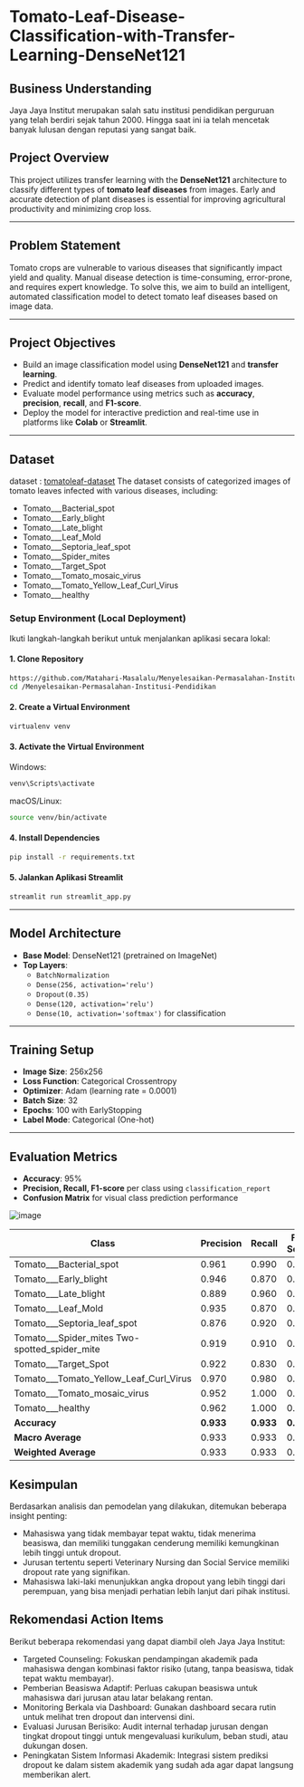 # Tomato-Leaf-Disease-Classification-with-Transfer-Learning-DenseNet121

## Business Understanding
Jaya Jaya Institut merupakan salah satu institusi pendidikan perguruan yang telah berdiri sejak tahun 2000. Hingga saat ini ia telah mencetak banyak lulusan dengan reputasi yang sangat baik.

## Project Overview

This project utilizes transfer learning with the **DenseNet121** architecture to classify different types of **tomato leaf diseases** from images. Early and accurate detection of plant diseases is essential for improving agricultural productivity and minimizing crop loss.

---

## Problem Statement

Tomato crops are vulnerable to various diseases that significantly impact yield and quality. Manual disease detection is time-consuming, error-prone, and requires expert knowledge. To solve this, we aim to build an intelligent, automated classification model to detect tomato leaf diseases based on image data.

---

## Project Objectives

- Build an image classification model using **DenseNet121** and **transfer learning**.
- Predict and identify tomato leaf diseases from uploaded images.
- Evaluate model performance using metrics such as **accuracy**, **precision**, **recall**, and **F1-score**.
- Deploy the model for interactive prediction and real-time use in platforms like **Colab** or **Streamlit**.

---

## Dataset

dataset : [tomatoleaf-dataset](https://www.kaggle.com/datasets/kaustubhb999/tomatoleaf)
The dataset consists of categorized images of tomato leaves infected with various diseases, including:

- Tomato___Bacterial_spot  
- Tomato___Early_blight  
- Tomato___Late_blight  
- Tomato___Leaf_Mold  
- Tomato___Septoria_leaf_spot  
- Tomato___Spider_mites  
- Tomato___Target_Spot  
- Tomato___Tomato_mosaic_virus  
- Tomato___Tomato_Yellow_Leaf_Curl_Virus  
- Tomato___healthy

### Setup Environment (Local Deployment)

Ikuti langkah-langkah berikut untuk menjalankan aplikasi secara lokal:

#### 1. Clone Repository
```bash
https://github.com/Matahari-Masalalu/Menyelesaikan-Permasalahan-Institusi-Pendidikan.git
cd /Menyelesaikan-Permasalahan-Institusi-Pendidikan
```

#### 2. Create a Virtual Environment
```bash
virtualenv venv
```

#### 3. Activate the Virtual Environment
Windows:
```bash
venv\Scripts\activate
```
macOS/Linux:
```bash
source venv/bin/activate
```

#### 4. Install Dependencies
```bash
pip install -r requirements.txt
```

#### 5. Jalankan Aplikasi Streamlit
```bash
streamlit run streamlit_app.py
```

---

## Model Architecture

- **Base Model**: DenseNet121 (pretrained on ImageNet)
- **Top Layers**:
  - `BatchNormalization`
  - `Dense(256, activation='relu')`
  - `Dropout(0.35)`
  - `Dense(120, activation='relu')`
  - `Dense(10, activation='softmax')` for classification

---

## Training Setup

- **Image Size**: 256x256
- **Loss Function**: Categorical Crossentropy
- **Optimizer**: Adam (learning rate = 0.0001)
- **Batch Size**: 32
- **Epochs**: 100 with EarlyStopping
- **Label Mode**: Categorical (One-hot)

---

## Evaluation Metrics
- **Accuracy**: 95%
- **Precision, Recall, F1-score** per class using `classification_report`
- **Confusion Matrix** for visual class prediction performance

![image](https://github.com/user-attachments/assets/990e3ca7-2f00-4128-8d0f-c45f66631b42)

| Class                                             | Precision | Recall | F1-Score | Support |
|--------------------------------------------------|-----------|--------|----------|---------|
| Tomato___Bacterial_spot                          | 0.961     | 0.990  | 0.975    | 100     |
| Tomato___Early_blight                            | 0.946     | 0.870  | 0.906    | 100     |
| Tomato___Late_blight                             | 0.889     | 0.960  | 0.923    | 100     |
| Tomato___Leaf_Mold                               | 0.935     | 0.870  | 0.902    | 100     |
| Tomato___Septoria_leaf_spot                      | 0.876     | 0.920  | 0.898    | 100     |
| Tomato___Spider_mites Two-spotted_spider_mite    | 0.919     | 0.910  | 0.915    | 100     |
| Tomato___Target_Spot                             | 0.922     | 0.830  | 0.874    | 100     |
| Tomato___Tomato_Yellow_Leaf_Curl_Virus           | 0.970     | 0.980  | 0.975    | 100     |
| Tomato___Tomato_mosaic_virus                     | 0.952     | 1.000  | 0.976    | 100     |
| Tomato___healthy                                 | 0.962     | 1.000  | 0.980    | 100     |
| **Accuracy**                                     | **0.933** | **0.933** | **0.933** | **1000** |
| **Macro Average**                                | 0.933     | 0.933  | 0.932    | 1000    |
| **Weighted Average**                             | 0.933     | 0.933  | 0.932    | 1000    |


## Kesimpulan
Berdasarkan analisis dan pemodelan yang dilakukan, ditemukan beberapa insight penting:
- Mahasiswa yang tidak membayar tepat waktu, tidak menerima beasiswa, dan memiliki tunggakan cenderung memiliki kemungkinan lebih tinggi untuk dropout.
- Jurusan tertentu seperti Veterinary Nursing dan Social Service memiliki dropout rate yang signifikan.
- Mahasiswa laki-laki menunjukkan angka dropout yang lebih tinggi dari perempuan, yang bisa menjadi perhatian lebih lanjut dari pihak institusi.
  
## Rekomendasi Action Items
Berikut beberapa rekomendasi yang dapat diambil oleh Jaya Jaya Institut:
- Targeted Counseling: Fokuskan pendampingan akademik pada mahasiswa dengan kombinasi faktor risiko (utang, tanpa beasiswa, tidak tepat waktu membayar).
- Pemberian Beasiswa Adaptif: Perluas cakupan beasiswa untuk mahasiswa dari jurusan atau latar belakang rentan.
- Monitoring Berkala via Dashboard: Gunakan dashboard secara rutin untuk melihat tren dropout dan intervensi dini.
- Evaluasi Jurusan Berisiko: Audit internal terhadap jurusan dengan tingkat dropout tinggi untuk mengevaluasi kurikulum, beban studi, atau dukungan dosen.
- Peningkatan Sistem Informasi Akademik: Integrasi sistem prediksi dropout ke dalam sistem akademik yang sudah ada agar dapat langsung memberikan alert.
